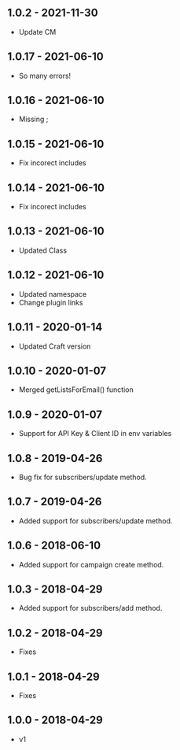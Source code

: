 ## 1.0.2 - 2021-11-30

* Update CM

## 1.0.17 - 2021-06-10

* So many errors!

## 1.0.16 - 2021-06-10

* Missing ;

## 1.0.15 - 2021-06-10

* Fix incorect includes

## 1.0.14 - 2021-06-10

* Fix incorect includes

## 1.0.13 - 2021-06-10

* Updated Class

## 1.0.12 - 2021-06-10

* Updated namespace
* Change plugin links

## 1.0.11 - 2020-01-14

* Updated Craft version

## 1.0.10 - 2020-01-07

* Merged getListsForEmail() function

## 1.0.9 - 2020-01-07

* Support for API Key & Client ID in env variables

## 1.0.8 - 2019-04-26

* Bug fix for subscribers/update method.

## 1.0.7 - 2019-04-26

* Added support for subscribers/update method.

## 1.0.6 - 2018-06-10

* Added support for campaign create method.

## 1.0.3 - 2018-04-29

* Added support for subscribers/add method.

## 1.0.2 - 2018-04-29

* Fixes

## 1.0.1 - 2018-04-29

* Fixes

## 1.0.0 - 2018-04-29

* v1